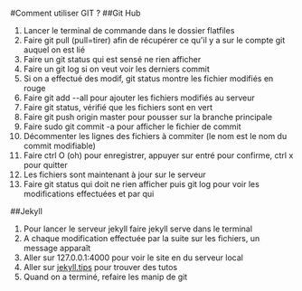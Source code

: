 #Comment utiliser GIT ?
##Git Hub
 1. Lancer le terminal de commande dans le dossier flatfiles
 2. Faire git pull (pull=tirer) afin de récupérer ce qu'il y a sur le compte git auquel on est lié
 3. Faire un git status qui est sensé ne rien afficher
 4. Faire un git log si on veut voir les derniers commit
 5. Si on a effectué des modif, git status montre les fichier modifiés en rouge
 6. Faire git add --all pour ajouter les fichiers modifiés au serveur
 7. Faire git status, vérifié que les fichiers sont en vert
 8. Faire git push origin master pour pousser sur la branche principale
 9. Faire sudo git commit -a pour afficher le fichier de commit
 10. Décommenter les lignes des fichiers à commiter (le nom est le nom du commit modifiable)
 11. Faire ctrl O (oh) pour enregistrer, appuyer sur entré pour confirme, ctrl x pour quitter
 12. Les fichiers sont maintenant à jour sur le serveur
 13. Faire git status qui doit ne rien afficher puis git log pour voir les modifications effectuées et par qui
 
 ##Jekyll
  1. Pour lancer le serveur jekyll faire jekyll serve dans le terminal
  2. A chaque modification effectuée par la suite sur les fichiers, un message apparaît
  3. Aller sur 127.0.0.1:4000 pour voir le site en du serveur local
  4. Aller sur <a href="jekyll.tips">jekyll.tips</a> pour trouver des tutos
  5. Quand on a terminé, refaire les manip de git
